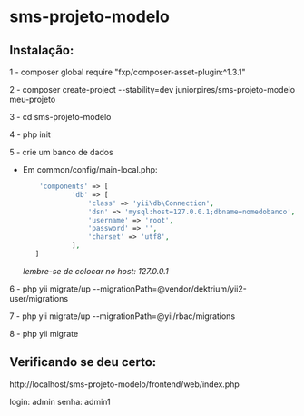 # sms-projeto-modelo

## Instalação:

1 - composer global require "fxp/composer-asset-plugin:^1.3.1"

2 - composer create-project --stability=dev juniorpires/sms-projeto-modelo meu-projeto

3 - cd sms-projeto-modelo 

4 - php init

5 - crie um banco de dados

 - Em common/config/main-local.php:
    ```php
        'components' => [
                'db' => [
                    'class' => 'yii\db\Connection',
                    'dsn' => 'mysql:host=127.0.0.1;dbname=nomedobanco',
                    'username' => 'root',
                    'password' => '',
                    'charset' => 'utf8',
                ],
       ]
    ```
   *lembre-se de colocar no host: 127.0.0.1*

6 - php yii migrate/up --migrationPath=@vendor/dektrium/yii2-user/migrations

7 - php yii migrate/up --migrationPath=@yii/rbac/migrations

8 - php yii migrate

## Verificando se deu certo:   

http://localhost/sms-projeto-modelo/frontend/web/index.php

login: admin
senha: admin1

